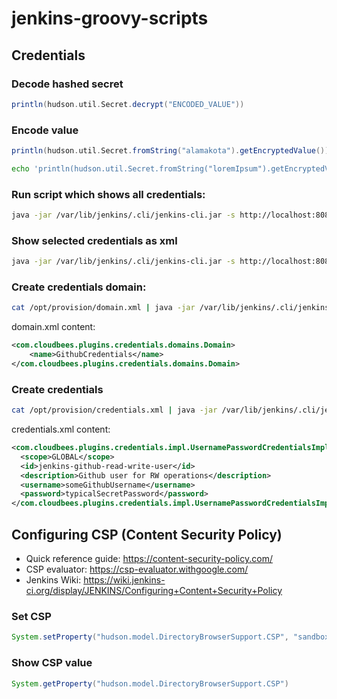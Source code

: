 # jenkins-groovy-scripts #

## Credentials ##

### Decode hashed secret ###

```groovy
println(hudson.util.Secret.decrypt("ENCODED_VALUE"))
```

### Encode value ###

```groovy
println(hudson.util.Secret.fromString("alamakota").getEncryptedValue())
```

```bash
echo 'println(hudson.util.Secret.fromString("loremIpsum").getEncryptedValue())' | java -jar ./.cli/jenkins-cli.jar -s http://localhost:8080/ groovy =
```

### Run script which shows all credentials: ###

```bash
java -jar /var/lib/jenkins/.cli/jenkins-cli.jar -s http://localhost:8080 groovy /opt/groovyScripts/show-all-credentials.groovy
```

### Show selected credentials as xml ###

```bash
java -jar /var/lib/jenkins/.cli/jenkins-cli.jar -s http://localhost:8080 get-credentials-as-xml "SystemCredentialsProvider::SystemContextResolver::jenkins" "(global)" CREDENTIAL ID
```

### Create credentials domain: ###

```bash
cat /opt/provision/domain.xml | java -jar /var/lib/jenkins/.cli/jenkins-cli.jar -s http://localhost:8080/ create-credentials-domain-by-xml "SystemCredentialsProvider::SystemContextResolver::jenkins"
```

domain.xml content:
```xml
<com.cloudbees.plugins.credentials.domains.Domain>
    <name>GithubCredentials</name>
</com.cloudbees.plugins.credentials.domains.Domain>
```

### Create credentials ###
```bash
cat /opt/provision/credentials.xml | java -jar /var/lib/jenkins/.cli/jenkins-cli.jar -s http://localhost:8080/ create-credentials-by-xml "SystemCredentialsProvider::SystemContextResolver::jenkins" GithubCredentials
```

credentials.xml content:
```xml
<com.cloudbees.plugins.credentials.impl.UsernamePasswordCredentialsImpl>
  <scope>GLOBAL</scope>
  <id>jenkins-github-read-write-user</id>
  <description>Github user for RW operations</description>
  <username>someGithubUsername</username>
  <password>typicalSecretPassword</password>
</com.cloudbees.plugins.credentials.impl.UsernamePasswordCredentialsImpl>
```

## Configuring CSP (Content Security Policy) ##
- Quick reference guide: https://content-security-policy.com/
- CSP evaluator: https://csp-evaluator.withgoogle.com/
- Jenkins Wiki: https://wiki.jenkins-ci.org/display/JENKINS/Configuring+Content+Security+Policy

### Set CSP ###
```groovy
System.setProperty("hudson.model.DirectoryBrowserSupport.CSP", "sandbox allow-same-origin allow-scripts allow-top-navigation;script-src 'unsafe-inline' 'self';default-src 'self'; img-src self data: http: https:; style-src self unsafe-inline; child-src 'self'; frame-src 'self';")
```
### Show CSP value ###
```groovy
System.getProperty("hudson.model.DirectoryBrowserSupport.CSP")
```
